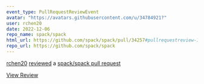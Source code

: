 ```yaml
---
event_type: PullRequestReviewEvent
avatar: "https://avatars.githubusercontent.com/u/34784921?"
user: rchen20
date: 2022-12-06
repo_name: spack/spack
html_url: https://github.com/spack/spack/pull/34257#pullrequestreview-1205535895
repo_url: https://github.com/spack/spack
---
```


<a href='https://github.com/rchen20' target='_blank'>rchen20</a> <a href='https://github.com/spack/spack/pull/34257#pullrequestreview-1205535895' target='_blank'>reviewed</a> a <a href='https://github.com/spack/spack/pull/34257' target='_blank'>spack/spack pull request</a>

<small></small>

<a href='https://github.com/spack/spack/pull/34257#pullrequestreview-1205535895' target='_blank'>View Review</a>